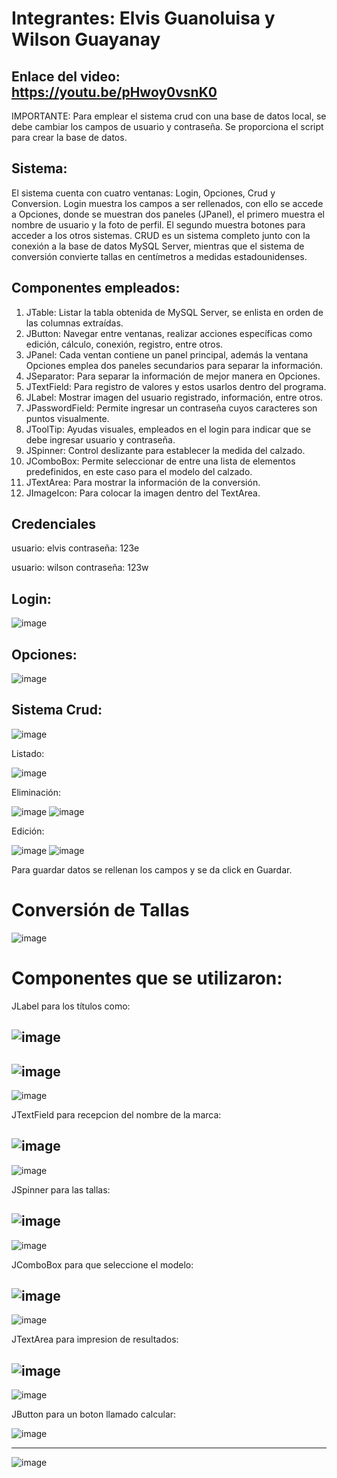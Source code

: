 # Integrantes: Elvis Guanoluisa y Wilson Guayanay
## Enlace del video: https://youtu.be/pHwoy0vsnK0
IMPORTANTE: Para emplear el sistema crud con una base de datos local, se debe cambiar los campos de usuario y contraseña. Se proporciona el script para crear la base de datos.

## Sistema:

El sistema cuenta con cuatro ventanas: Login, Opciones, Crud y Conversion. Login muestra los campos a ser rellenados, con ello se accede a Opciones, donde se muestran dos paneles (JPanel), el primero muestra el nombre de usuario y la foto de perfil. El segundo muestra botones para acceder a los otros sistemas. CRUD es un sistema completo junto con la conexión a la base de datos MySQL Server, mientras que el sistema de conversión convierte tallas en centímetros a medidas estadounidenses.

## Componentes empleados:
1. JTable: Listar la tabla obtenida de MySQL Server, se enlista en orden de las columnas extraídas.
2. JButton: Navegar entre ventanas, realizar acciones específicas como edición, cálculo, conexión, registro, entre otros.
3. JPanel: Cada ventan contiene un panel principal, además la ventana Opciones emplea dos paneles secundarios para separar la información.
4. JSeparator: Para separar la información de mejor manera en Opciones.
5. JTextField: Para registro de valores y estos usarlos dentro del programa.
6. JLabel: Mostrar imagen del usuario registrado, información, entre otros.
7. JPasswordField: Permite ingresar un contraseña cuyos caracteres son puntos visualmente.
8. JToolTip: Ayudas visuales, empleados en el login para indicar que se debe ingresar usuario y contraseña.
9. JSpinner: Control deslizante para establecer la medida del calzado.
10. JComboBox: Permite seleccionar de entre una lista de elementos predefinidos, en este caso para el modelo del calzado.
11. JTextArea: Para mostrar la información de la conversión.
12. JImageIcon: Para colocar la imagen dentro del TextArea.

## Credenciales
usuario: elvis
contraseña: 123e

usuario: wilson
contraseña: 123w

## Login:

![image](https://user-images.githubusercontent.com/97325189/216998748-e3e2b233-6f6a-44b5-a40c-8f815f7eef8a.png)

## Opciones:

![image](https://user-images.githubusercontent.com/97325189/216998807-cd00d2e0-6a88-49c5-abd3-2fe58775d4e1.png)

## Sistema Crud:

![image](https://user-images.githubusercontent.com/97325189/216998899-3020937d-7c4a-4b17-a4be-dac0361be6f9.png)

Listado:

![image](https://user-images.githubusercontent.com/97325189/216998955-f74d10d9-7866-4a46-9e10-abd29fcc4e3f.png)

Eliminación:

![image](https://user-images.githubusercontent.com/97325189/216999063-4128f1cc-4dbb-400d-9b8f-1dc9e03fe1a5.png)
![image](https://user-images.githubusercontent.com/97325189/216999109-d4186df9-b5d5-4dba-9811-a8fbe9ddaef7.png)

Edición:

![image](https://user-images.githubusercontent.com/97325189/216999412-2977ad58-6e25-4610-9072-ebb6b2e8afb1.png)
![image](https://user-images.githubusercontent.com/97325189/216999460-6280e0e5-846d-439e-823c-2e216ed07068.png)

Para guardar datos se rellenan los campos y se da click en Guardar.


# Conversión de Tallas
![image](https://user-images.githubusercontent.com/117754219/216830367-c07568b0-ea9e-44c8-9f40-99fc7a91034a.png)

# Componentes que se utilizaron:

JLabel para los títulos como:

![image](https://user-images.githubusercontent.com/117754219/216979737-bc5c0557-cbb5-4adf-a25b-2b86418b2bf3.png)
---
![image](https://user-images.githubusercontent.com/117754219/216980435-a6d5e3d8-7c52-4489-9ff5-ce43cac89a31.png)
---
![image](https://user-images.githubusercontent.com/117754219/216981439-b0de48e4-37de-42c0-a8e0-76fce71accde.png)



JTextField para recepcion del nombre de la marca:

![image](https://user-images.githubusercontent.com/117754219/216979962-d574ee16-0f92-4e4f-a3ed-ec836971388c.png)
---
![image](https://user-images.githubusercontent.com/117754219/216980490-500324c7-f9eb-42c8-8ebc-18aecc372f62.png)


JSpinner para las tallas:

![image](https://user-images.githubusercontent.com/117754219/216980109-2516888b-a812-44bb-a865-d0ab3a4dcfa5.png)
---
![image](https://user-images.githubusercontent.com/117754219/216980569-a583ae39-714d-48ea-aec3-b04e31379a39.png)


JComboBox para que seleccione el modelo:

![image](https://user-images.githubusercontent.com/117754219/216980228-23cb3e74-79af-4d9a-9bfc-c7ba699a406c.png)
---
![image](https://user-images.githubusercontent.com/117754219/216980623-21b12b6c-a5c4-4e26-b0d1-58cad0a28203.png)


JTextArea para impresion de resultados:

![image](https://user-images.githubusercontent.com/117754219/216980361-3e88e432-1381-49b3-9e53-94fb79d3f111.png)
---
![image](https://user-images.githubusercontent.com/117754219/216980735-23096687-9a76-4486-996c-d66cb0b5fcd3.png)


JButton para un boton llamado calcular:

![image](https://user-images.githubusercontent.com/117754219/216981684-501944fe-628f-4c76-80e8-d6de3114a96b.png)

---
![image](https://user-images.githubusercontent.com/117754219/216980916-1f7f077f-f0d2-4d87-aa24-9680b9ec7b8f.png)






